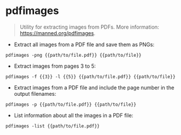 # pdfimages

> Utility for extracting images from PDFs.
> More information: <https://manned.org/pdfimages>.

- Extract all images from a PDF file and save them as PNGs:

`pdfimages -png {{path/to/file.pdf}} {{path/to/file}}`

- Extract images from pages 3 to 5:

`pdfimages -f {{3}} -l {{5}} {{path/to/file.pdf}} {{path/to/file}}`

- Extract images from a PDF file and include the page number in the output filenames:

`pdfimages -p {{path/to/file.pdf}} {{path/to/file}}`

- List information about all the images in a PDF file:

`pdfimages -list {{path/to/file.pdf}}`

